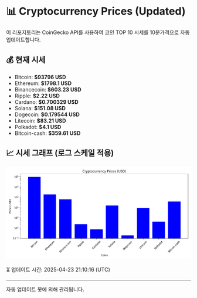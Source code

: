 
# 📊 Cryptocurrency Prices (Updated)

이 리포지토리는 CoinGecko API를 사용하여 코인 TOP 10 시세를 10분가격으로 자동 업데이트합니다.

## 💰 현재 시세
- Bitcoin: **$93796 USD**
- Ethereum: **$1798.1 USD**
- Binancecoin: **$603.23 USD**
- Ripple: **$2.22 USD**
- Cardano: **$0.700329 USD**
- Solana: **$151.08 USD**
- Dogecoin: **$0.179544 USD**
- Litecoin: **$83.21 USD**
- Polkadot: **$4.1 USD**
- Bitcoin-cash: **$359.61 USD**

## 📈 시세 그래프 (로그 스케일 적용)
![Crypto Prices](crypto_prices.png)

⏳ 업데이트 시간: 2025-04-23 21:10:16 (UTC)

---
자동 업데이트 봇에 의해 관리됩니다.
